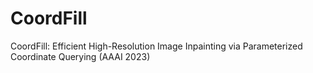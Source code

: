 # CoordFill
CoordFill: Efficient High-Resolution Image Inpainting via Parameterized Coordinate Querying (AAAI 2023)
